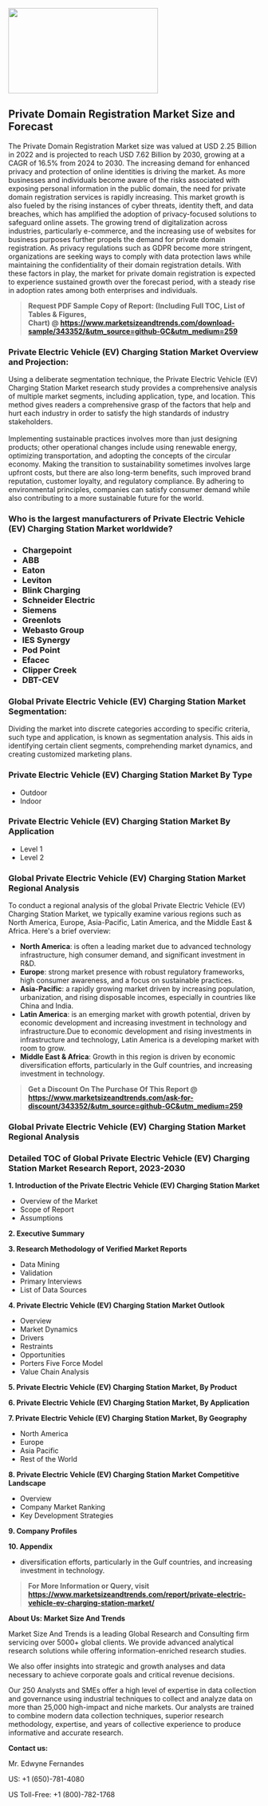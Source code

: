 <p><img class="alignnone size-medium wp-image-20088" src="https://ffe5etoiles.com/wp-content/uploads/2024/12/MST1-300x171.png" alt="" width="300" height="171" /></p><h2>Private Domain Registration Market Size and Forecast</h2><p>The Private Domain Registration Market size was valued at USD 2.25 Billion in 2022 and is projected to reach USD 7.62 Billion by 2030, growing at a CAGR of 16.5% from 2024 to 2030. The increasing demand for enhanced privacy and protection of online identities is driving the market. As more businesses and individuals become aware of the risks associated with exposing personal information in the public domain, the need for private domain registration services is rapidly increasing. This market growth is also fueled by the rising instances of cyber threats, identity theft, and data breaches, which has amplified the adoption of privacy-focused solutions to safeguard online assets. The growing trend of digitalization across industries, particularly e-commerce, and the increasing use of websites for business purposes further propels the demand for private domain registration. As privacy regulations such as GDPR become more stringent, organizations are seeking ways to comply with data protection laws while maintaining the confidentiality of their domain registration details. With these factors in play, the market for private domain registration is expected to experience sustained growth over the forecast period, with a steady rise in adoption rates among both enterprises and individuals.</p></p><blockquote id="" class=""><strong>Request PDF Sample Copy of Report: (Including Full TOC, List of Tables &amp; Figures, Chart)&nbsp;@&nbsp;<strong><a href="https://www.marketsizeandtrends.com/download-sample/343352/&utm_source=github-GC&utm_medium=259" target="_blank">https://www.marketsizeandtrends.com/download-sample/343352/&utm_source=github-GC&utm_medium=259</a></strong></strong></blockquote><h3 id="" class="">Private Electric Vehicle (EV) Charging Station Market&nbsp;Overview and Projection:</h3><p id="" class="">Using a deliberate segmentation technique, the Private Electric Vehicle (EV) Charging Station Market research study provides a comprehensive analysis of multiple market segments, including application, type, and location. This method gives readers a comprehensive grasp of the factors that help and hurt each industry in order to satisfy the high standards of industry stakeholders. <br /> <br />Implementing sustainable practices involves more than just designing products; other operational changes include using renewable energy, optimizing transportation, and adopting the concepts of the circular economy. Making the transition to sustainability sometimes involves large upfront costs, but there are also long-term benefits, such improved brand reputation, customer loyalty, and regulatory compliance. By adhering to environmental principles, companies can satisfy consumer demand while also contributing to a more sustainable future for the world.</p><h3 id="" class="">Who is the largest manufacturers of&nbsp;Private Electric Vehicle (EV) Charging Station Market worldwide?</h3><h3 class=""><p><ul><li>Chargepoint </li><li> ABB </li><li> Eaton </li><li> Leviton </li><li> Blink Charging </li><li> Schneider Electric </li><li> Siemens </li><li> Greenlots </li><li> Webasto Group </li><li> IES Synergy </li><li> Pod Point </li><li> Efacec </li><li> Clipper Creek </li><li> DBT-CEV</li></ul></p></h3><h3 id="" class="">Global&nbsp;Private Electric Vehicle (EV) Charging Station Market Segmentation:</h3><p id="" class="">Dividing the market into discrete categories according to specific criteria, such type and application, is known as segmentation analysis. This aids in identifying certain client segments, comprehending market dynamics, and creating customized marketing plans.</p><h3 id="" class="">Private Electric Vehicle (EV) Charging Station Market&nbsp;By Type</h3><p><p><ul><li>Outdoor</li><li> Indoor</p></li></ul></p></p><h3 id="" class="">Private Electric Vehicle (EV) Charging Station Market&nbsp;By Application</h3><p class=""><p><ul><li>Level 1</li><li> Level 2</li></ul></p></p><h3 id="" class="">Global Private Electric Vehicle (EV) Charging Station Market Regional Analysis</h3><p id="" class="">To conduct a regional analysis of the global Private Electric Vehicle (EV) Charging Station Market, we typically examine various regions such as North America, Europe, Asia-Pacific, Latin America, and the Middle East &amp; Africa. Here's a brief overview:</p><ul><li><strong>North America</strong>: is often a leading market due to advanced technology infrastructure, high consumer demand, and significant investment in R&amp;D.</li><li><strong>Europe</strong>: strong market presence with robust regulatory frameworks, high consumer awareness, and a focus on sustainable practices.</li><li><strong>Asia-Pacific</strong>: a rapidly growing market driven by increasing population, urbanization, and rising disposable incomes, especially in countries like China and India.</li><li><strong>Latin America</strong>: is an emerging market with growth potential, driven by economic development and increasing investment in technology and infrastructure.Due to economic development and rising investments in infrastructure and technology, Latin America is a developing market with room to grow.</li><li><strong>Middle East &amp; Africa</strong>: Growth in this region is driven by economic diversification efforts, particularly in the Gulf countries, and increasing investment in technology.</li></ul><blockquote id="" class=""><strong>Get a Discount On The Purchase Of This Report @ <strong><a href="https://www.marketsizeandtrends.com/ask-for-discount/343352/&utm_source=github-GC&utm_medium=259" target="_blank">https://www.marketsizeandtrends.com/ask-for-discount/343352/&utm_source=github-GC&utm_medium=259</a></strong></strong></blockquote><h3 id="" class="">Global Private Electric Vehicle (EV) Charging Station Market Regional Analysis</h3><h3 id="" class="">Detailed TOC of Global Private Electric Vehicle (EV) Charging Station Market Research Report, 2023-2030</h3><p id="" class=""><strong>1. Introduction of the Private Electric Vehicle (EV) Charging Station Market</strong></p><ul><li>Overview of the Market</li><li>Scope of Report</li><li>Assumptions</li></ul><p id="" class=""><strong>2. Executive Summary</strong></p><p id="" class=""><strong>3. Research Methodology of Verified Market Reports</strong></p><ul><li>Data Mining</li><li>Validation</li><li>Primary Interviews</li><li>List of Data Sources</li></ul><p id="" class=""><strong>4. Private Electric Vehicle (EV) Charging Station Market Outlook</strong></p><ul><li>Overview</li><li>Market Dynamics</li><li>Drivers</li><li>Restraints</li><li>Opportunities</li><li>Porters Five Force Model</li><li>Value Chain Analysis</li></ul><p id="" class=""><strong>5. Private Electric Vehicle (EV) Charging Station Market, By Product</strong></p><p id="" class=""><strong>6. Private Electric Vehicle (EV) Charging Station Market, By Application</strong></p><p id="" class=""><strong>7. Private Electric Vehicle (EV) Charging Station Market, By Geography</strong></p><ul><li>North America</li><li>Europe</li><li>Asia Pacific</li><li>Rest of the World</li></ul><p id="" class=""><strong>8. Private Electric Vehicle (EV) Charging Station Market Competitive Landscape</strong></p><ul><li>Overview</li><li>Company Market Ranking</li><li>Key Development Strategies</li></ul><p id="" class=""><strong>9. Company Profiles</strong></p><p id="" class=""><strong>10. Appendix</strong></p><ul><li>diversification efforts, particularly in the Gulf countries, and increasing investment in technology.</li></ul><blockquote id="" class=""><strong>For More Information or Query, visit <strong><strong><a href="https://www.marketsizeandtrends.com/report/private-electric-vehicle-ev-charging-station-market/" target="_blank">https://www.marketsizeandtrends.com/report/private-electric-vehicle-ev-charging-station-market/</a></strong></strong></strong></blockquote><p id="" class=""><strong>About Us: Market Size And Trends</strong></p><p id="" class="">Market Size And Trends is a leading Global Research and Consulting firm servicing over 5000+ global clients. We provide advanced analytical research solutions while offering information-enriched research studies.</p><p id="" class="">We also offer insights into strategic and growth analyses and data necessary to achieve corporate goals and critical revenue decisions.</p><p id="" class="">Our 250 Analysts and SMEs offer a high level of expertise in data collection and governance using industrial techniques to collect and analyze data on more than 25,000 high-impact and niche markets. Our analysts are trained to combine modern data collection techniques, superior research methodology, expertise, and years of collective experience to produce informative and accurate research.</p><p id="" class=""><strong>Contact us:</strong></p><p id="" class="">Mr. Edwyne Fernandes</p><p id="" class="">US: +1 (650)-781-4080</p><p id="" class="">US Toll-Free: +1 (800)-782-1768</p>
